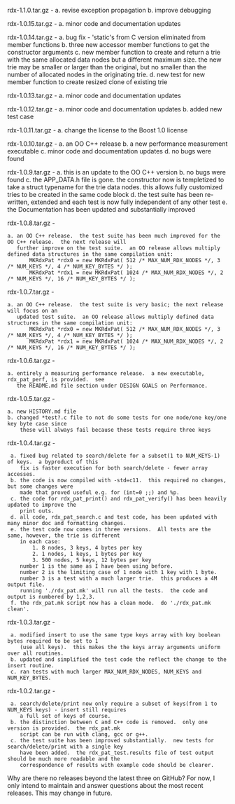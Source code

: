 
 rdx-1.1.0.tar.gz - 
    a. revise exception propagation
    b. improve debugging


 rdx-1.0.15.tar.gz - 
    a. minor code and documentation updates


 rdx-1.0.14.tar.gz - 
    a. bug fix - 'static's from C version eliminated from
       member functions
    b. three new accessor member functions to get the
       constructor arguments
    c. new member function to create and return a trie
       with the same allocated data nodes but a different
       maximum size.  the new trie may be smaller or larger
       than the original, but no smaller than the number of
       allocated nodes in the originating trie.
    d. new test for new member function to create resized
       clone of existing trie


 rdx-1.0.13.tar.gz - 
    a. minor code and documentation updates


 rdx-1.0.12.tar.gz - 
    a. minor code and documentation updates
    b. added new test case


 rdx-1.0.11.tar.gz - 
    a. change the license to the Boost 1.0 license


 rdx-1.0.10.tar.gz - 
    a. an OO C++ release
    b. a new performance measurement executable
    c. minor code and documentation updates
    d. no bugs were found


 rdx-1.0.9.tar.gz - 
    a. this is an update to the OO C++ version
    b. no bugs were found
    c. the APP_DATA.h file is gone. the constructor now is templetized to take a struct typename for the trie
       data nodes. this allows fully customized tries to be created in the same code block
    d. the test suite has been re-written, extended and each test is now fully independent of any other test
    e. the Documentation has been updated and substantially improved


 rdx-1.0.8.tar.gz - 

    a. an OO C++ release.  the test suite has been much improved for the OO C++ release.  the next release will
       further improve on the test suite.  an OO release allows multiply defined data structures in the same compilation unit:
           MKRdxPat *rdx0 = new MKRdxPat( 512 /* MAX_NUM_RDX_NODES */, 3 /* NUM_KEYS */, 4 /* NUM_KEY_BYTES */ );
           MKRdxPat *rdx1 = new MKRdxPat( 1024 /* MAX_NUM_RDX_NODES */, 2 /* NUM_KEYS */, 16 /* NUM_KEY_BYTES */ );


 rdx-1.0.7.tar.gz - 

    a. an OO C++ release.  the test suite is very basic; the next release will focus on an
       updated test suite.  an OO release allows multiply defined data structures in the same compilation unit:
           MKRdxPat *rdx0 = new MKRdxPat( 512 /* MAX_NUM_RDX_NODES */, 3 /* NUM_KEYS */, 4 /* NUM_KEY_BYTES */ );
           MKRdxPat *rdx1 = new MKRdxPat( 1024 /* MAX_NUM_RDX_NODES */, 2 /* NUM_KEYS */, 16 /* NUM_KEY_BYTES */ );


 rdx-1.0.6.tar.gz - 

    a. entirely a measuring performance release.  a new executable, rdx_pat_perf, is provided.  see
       the README.md file section under DESIGN GOALS on Performance.


 rdx-1.0.5.tar.gz - 

    a. new HISTORY.md file
    b. changed *test?.c file to not do some tests for one node/one key/one key byte case since
        these will always fail because these tests require three keys


 rdx-1.0.4.tar.gz - 

     a. fixed bug related to search/delete for a subset(1 to NUM_KEYS-1) of keys.  a byproduct of this
        fix is faster execution for both search/delete - fewer array accesses.
     b. the code is now compiled with -std=c11.  this required no changes, but some changes were
        made that proved useful e.g. for (int=0 ;;) and %p.
     c. the code for rdx_pat_print() and rdx_pat_verify() has been heavily updated to improve the
        print outs.
     d. all code, rdx_pat_search.c and test code, has been updated with many minor doc and formatting changes.
     e. the test code now comes in three versions.  All tests are the same, however, the trie is different
        in each case:
            1. 8 nodes, 3 keys, 4 bytes per key
            2. 1 nodes, 1 keys, 1 bytes per key
            3. 500 nodes, 5 keys, 12 bytes per key
        number 1 is the same as I have been using before.
        number 2 is the limiting case of 1 node with 1 key with 1 byte.
        number 3 is a test with a much larger trie.  this produces a 4M output file.
        running './rdx_pat.mk' will run all the tests.  the code and output is numbered by 1,2,3.
     f. the rdx_pat.mk script now has a clean mode.  do './rdx_pat.mk clean'.


 rdx-1.0.3.tar.gz - 

     a. modified insert to use the same type keys array with key boolean bytes required to be set to 1
        (use all keys).  this makes the the keys array arguments uniform over all routines.
     b. updated and simplified the test code the reflect the change to the insert routine.
     c. ran tests with much larger MAX_NUM_RDX_NODES, NUM_KEYS and NUM_KEY_BYTES.


 rdx-1.0.2.tar.gz - 

     a. search/delete/print now only require a subset of keys(from 1 to NUM_KEYS keys) - insert still requires
        a full set of keys of course.
     b. the distinction between C and C++ code is removed.  only one version is provided.  the rdx_pat.mk
        script can be run with clang, gcc or g++.
     c. the test suite has been improved substantially.  new tests for search/delete/print with a single key
        have been added.  the rdx_pat_test.results file of test output should be much more readable and the
        correspondence of results with example code should be clearer.


 Why are there no releases beyond the latest three on GitHub?  For now, I only intend to maintain and answer
 questions about the most recent releases.  This may change in future.

